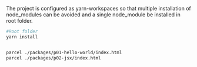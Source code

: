 The project is configured as yarn-workspaces so that multiple installation of node_modules can be avoided and a single node_module be installed in root folder.

```sh
#Root folder
yarn install


parcel ./packages/p01-hello-world/index.html
parcel ./packages/p02-jsx/index.html
```